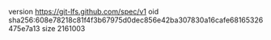 version https://git-lfs.github.com/spec/v1
oid sha256:608e78218c81f4f3b67975d0dec856e42ba307830a16cafe68165326475e7a13
size 2161003
